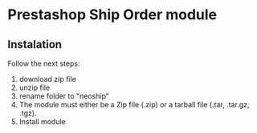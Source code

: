 # Prestashop Ship Order module
Instalation
--------------------------------------

Follow the next steps:

1. download zip file
2. unzip file
3. rename folder to "neoship"
4. The module must either be a Zip file (.zip) or a tarball file (.tar, .tar.gz, .tgz).
5. Install module

